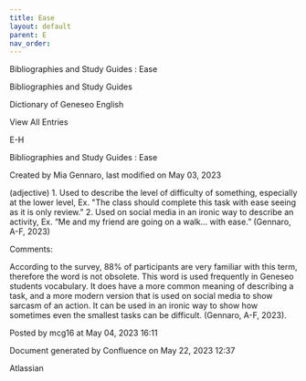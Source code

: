 ```yaml
---
title: Ease
layout: default
parent: E
nav_order:
---
```


Bibliographies and Study Guides : Ease

Bibliographies and Study Guides

Dictionary of Geneseo English

View All Entries

E-H

Bibliographies and Study Guides : Ease

Created by  Mia Gennaro, last modified on May 03, 2023

(adjective) 1. Used to describe the level of difficulty of something, especially at the lower level, Ex. &quot;The class should complete this task with ease seeing as it is only review.&quot; 2. Used on social media in an ironic way to describe an activity, Ex. “Me and my friend are going on a walk… with ease.” (Gennaro, A-F, 2023)

Comments:

According to the survey, 88% of participants are very familiar with this term, therefore the word is not obsolete. This word is used frequently in Geneseo students vocabulary. It does have a more common meaning of describing a task, and a more modern version that is used on social media to show sarcasm of an action. It can be used in an ironic way to show how sometimes even the smallest tasks can be difficult. (Gennaro, A-F, 2023). 

Posted by mcg16 at May 04, 2023 16:11

Document generated by Confluence on May 22, 2023 12:37

Atlassian
